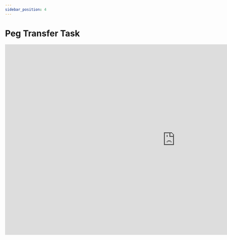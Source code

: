```yaml
---
sidebar_position: 4
---
```


# Peg Transfer Task

<iframe width="1120" height="630" src="https://www.youtube.com/embed/NuwZZsxNIzk" title="YouTube video player" frameborder="0" allow="accelerometer; autoplay; clipboard-write; encrypted-media; gyroscope; picture-in-picture" allowfullscreen></iframe>


